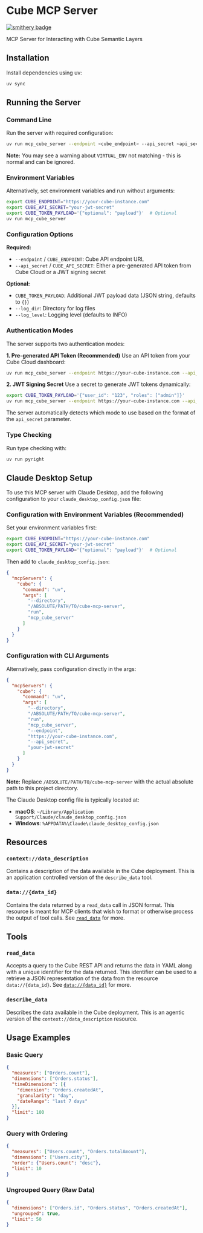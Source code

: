 # Cube MCP Server

[![smithery badge](https://smithery.ai/badge/@isaacwasserman/mcp_cube_server)](https://smithery.ai/server/@isaacwasserman/mcp_cube_server)

MCP Server for Interacting with Cube Semantic Layers

## Installation

Install dependencies using uv:

```bash
uv sync
```

## Running the Server

### Command Line

Run the server with required configuration:

```bash
uv run mcp_cube_server --endpoint <cube_endpoint> --api_secret <api_secret>
```

**Note:** You may see a warning about `VIRTUAL_ENV` not matching - this is normal and can be ignored.

### Environment Variables

Alternatively, set environment variables and run without arguments:

```bash
export CUBE_ENDPOINT="https://your-cube-instance.com"
export CUBE_API_SECRET="your-jwt-secret"
export CUBE_TOKEN_PAYLOAD='{"optional": "payload"}'  # Optional
uv run mcp_cube_server
```

### Configuration Options

**Required:**
- `--endpoint` / `CUBE_ENDPOINT`: Cube API endpoint URL
- `--api_secret` / `CUBE_API_SECRET`: Either a pre-generated API token from Cube Cloud or a JWT signing secret

**Optional:**
- `CUBE_TOKEN_PAYLOAD`: Additional JWT payload data (JSON string, defaults to `{}`)
- `--log_dir`: Directory for log files
- `--log_level`: Logging level (defaults to INFO)

### Authentication Modes

The server supports two authentication modes:

**1. Pre-generated API Token (Recommended)**
Use an API token from your Cube Cloud dashboard:
```bash
uv run mcp_cube_server --endpoint https://your-cube-instance.com --api_secret "eyJhbGciOiJIUzI1NiIsInR5cCI6IkpXVCJ9..."
```

**2. JWT Signing Secret**
Use a secret to generate JWT tokens dynamically:
```bash
export CUBE_TOKEN_PAYLOAD='{"user_id": "123", "roles": ["admin"]}'
uv run mcp_cube_server --endpoint https://your-cube-instance.com --api_secret "your-jwt-signing-secret"
```

The server automatically detects which mode to use based on the format of the `api_secret` parameter.

### Type Checking

Run type checking with:

```bash
uv run pyright
```

## Claude Desktop Setup

To use this MCP server with Claude Desktop, add the following configuration to your `claude_desktop_config.json` file:

### Configuration with Environment Variables (Recommended)

Set your environment variables first:
```bash
export CUBE_ENDPOINT="https://your-cube-instance.com"
export CUBE_API_SECRET="your-jwt-secret"
export CUBE_TOKEN_PAYLOAD='{"optional": "payload"}'  # Optional
```

Then add to `claude_desktop_config.json`:
```json
{
  "mcpServers": {
    "cube": {
      "command": "uv",
      "args": [
        "--directory",
        "/ABSOLUTE/PATH/TO/cube-mcp-server",
        "run",
        "mcp_cube_server"
      ]
    }
  }
}
```

### Configuration with CLI Arguments

Alternatively, pass configuration directly in the args:
```json
{
  "mcpServers": {
    "cube": {
      "command": "uv",
      "args": [
        "--directory",
        "/ABSOLUTE/PATH/TO/cube-mcp-server",
        "run",
        "mcp_cube_server",
        "--endpoint",
        "https://your-cube-instance.com",
        "--api_secret",
        "your-jwt-secret"
      ]
    }
  }
}
```

**Note:** Replace `/ABSOLUTE/PATH/TO/cube-mcp-server` with the actual absolute path to this project directory.

The Claude Desktop config file is typically located at:
- **macOS**: `~/Library/Application Support/Claude/claude_desktop_config.json`
- **Windows**: `%APPDATA%\Claude\claude_desktop_config.json`

## Resources

### `context://data_description`
Contains a description of the data available in the Cube deployment. This is an application controlled version of the `describe_data` tool.

### `data://{data_id}`
Contains the data returned by a `read_data` call in JSON format. This resource is meant for MCP clients that wish to format or otherwise process the output of tool calls. See [`read_data`](#read_data) for more.

## Tools

### `read_data`
Accepts a query to the Cube REST API and returns the data in YAML along with a unique identifier for the data returned. This identifier can be used to a retrieve a JSON representation of the data from the resource `data://{data_id}`. See [`data://{data_id}`](#datadata_id) for more.

### `describe_data`
Describes the data available in the Cube deployment. This is an agentic version of the `context://data_description` resource.

## Usage Examples

### Basic Query
```json
{
  "measures": ["Orders.count"],
  "dimensions": ["Orders.status"],
  "timeDimensions": [{
    "dimension": "Orders.createdAt",
    "granularity": "day",
    "dateRange": "last 7 days"
  }],
  "limit": 100
}
```

### Query with Ordering
```json
{
  "measures": ["Users.count", "Orders.totalAmount"],
  "dimensions": ["Users.city"],
  "order": {"Users.count": "desc"},
  "limit": 10
}
```

### Ungrouped Query (Raw Data)
```json
{
  "dimensions": ["Orders.id", "Orders.status", "Orders.createdAt"],
  "ungrouped": true,
  "limit": 50
}
```
